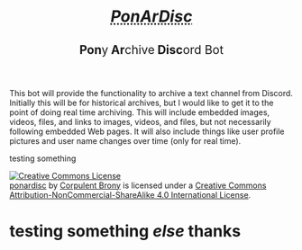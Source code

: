 <!DOCTYPE html>
<html lang="en">
	<head>
		<meta charset="utf-8">
		<base href="https://github.com/CorpulentBrony/ponardisc/blob/master/README.md">
		<link rel="publisher" type="text/html" href="//twitter.com/corpulentbrony" hreflang="en">
		<link rel="bestpony" type="text/html" href="//tsibp.com" hreflang="en">
		<link rel="license" type="text/html" href="//creativecommons.org/licenses/by-nc-sa/4.0/">
		<title>ponardisc</title>
	</head>
	<body>
		<main>
			<header>
				<h1><dfn><abbr title="Pony Archive Discord">PonArDisc</abbr></dfn></h1>
				<h2>Pon<span style="font-weight: normal;">y</span> Ar<span style="font-weight: normal;">chive</span> Disc<span style="font-weight: normal;">ord Bot</span></h2>
			</header>
			<section>
				This bot will provide the functionality to archive a text channel from Discord.  Initially this will be for historical archives, but I would like to get it to the point of doing real time archiving.  This will include embedded images, videos, files, and links to images, videos, and files, but not necessarily following embedded Web pages.  It will also include things like user profile pictures and user name changes over time (only for real time).
			</section>
			<p class="lead">testing something</p>
			<footer>
				<div><a rel="license" href="//creativecommons.org/licenses/by-nc-sa/4.0/"><img alt="Creative Commons License" src="https://i.creativecommons.org/l/by-nc-sa/4.0/88x31.png"></a></div>
				<div>
					<a href="//github.com/CorpulentBrony/ponardisc">ponardisc</a> by <a href="//github.com/CorpulentBrony">Corpulent Brony</a> is licensed under a <a rel="license" href="//creativecommons.org/licenses/by-nc-sa/4.0/">Creative Commons Attribution-NonCommercial-ShareAlike 4.0 International License</a>.
				</div>
			</footer>
		</main>
	</body>
</html>


# testing something *else* **thanks**